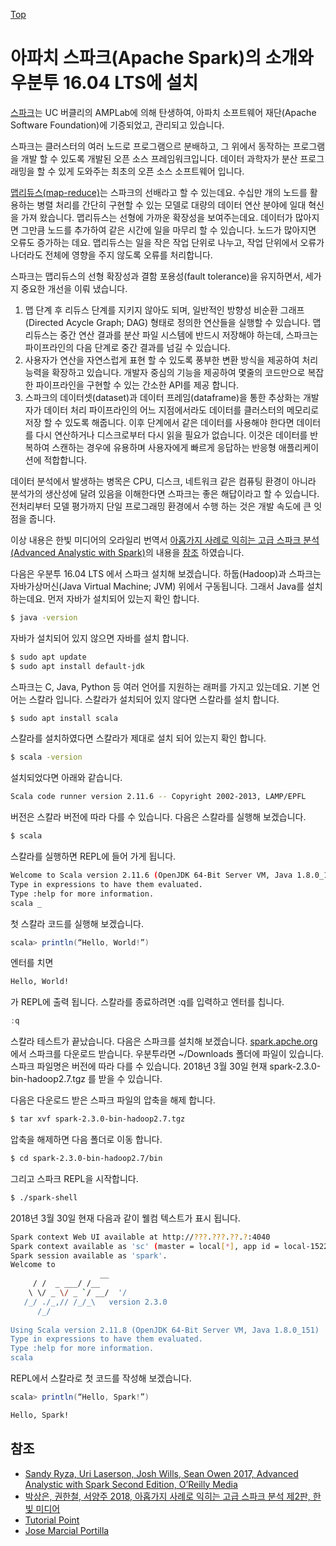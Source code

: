 [Top](index.md)

# 아파치 스파크(Apache Spark)의 소개와 우분투 16.04 LTS에 설치

[스파크](http://spark.apache.org/)는 UC 버클리의 AMPLab에 의해 탄생하여, 아파치 소프트웨어 재단(Apache Software Foundation)에 기증되었고, 관리되고 있습니다.

스파크는 클러스터의 여러 노드로 프로그램으르 분배하고, 그 위에서 동작하는 프로그램을 개발 할 수 있도록 개발된 오픈 소스 프레임워크입니다. 데이터 과학자가 분산 프로그래밍을 할 수 있게 도와주는 최초의 오픈 소스 소프트웨어 입니다.

[맵리듀스(map-reduce)](http://www.flowdas.com/wp-content/uploads/2009/10/mapreduce-osdi041.pdf)는 스파크의 선배라고 할 수 있는데요. 수십만 개의 노드를 활용하는 병렬 처리를 간단히 구현할 수 있는 모델로 대량의 데이터 연산 분야에 일대 혁신을 가져 왔습니다. 맵리듀스는 선형에 가까운 확장성을 보여주는데요. 데이터가 많아지면 그만큼 노드를 추가하여 같은 시간에 일을 마무리 할 수 있습니다. 노드가 많아지면 오류도 증가하는 데요. 맵리듀스는 일을 작은 작업 단위로 나누고, 작업 단위에서 오류가 나더라도 전체에 영향을 주지 않도록 오류를 처리합니다.

스파크는 맵리듀스의 선형 확장성과 결함 포용성(fault tolerance)을 유지하면서, 세가지 중요한 개선을 이뤄 냈습니다.

1. 맵 단계 후 리듀스 단계를 지키지 않아도 되며, 일반적인 방향성 비순환 그래프(Directed Acycle Graph; DAG) 형태로 정의한 연산들을 실행할 수 있습니다. 맵리듀스는 중간 연산 결과를 분산 파일 시스템에 반드시 저장해야 하는데, 스파크는 파이프라인의 다음 단계로 중간 결과를 넘길 수 있습니다.
2. 사용자가 연산을 자연스럽게 표현 할 수 있도록 풍부한 변환 방식을 제공하여 처리 능력을 확장하고 있습니다. 개발자 중심의 기능을 제공하여 몇줄의 코드만으로 복잡한 파이프라인을 구현할 수 있는 간소한 API를 제공 합니다.
3. 스파크의 데이터셋(dataset)과 데이터 프레임(dataframe)을 통한 추상화는 개발자가 데이터 처리 파이프라인의 어느 지점에서라도 데이터를 클러스터의 메모리로 저장 할 수 있도록 해줍니다. 이후 단계에서 같은 데이터를 사용해야 한다면 데이터를 다시 연산하거나 디스크로부터 다시 읽을 필요가 없습니다. 이것은 데이터를 반복하여 스캔하는 경우에 유용하며 사용자에게 빠르게 응답하는 반응형 애플리케이션에 적합합니다.

데이터 분석에서 발생하는 병목은 CPU, 디스크, 네트워크 같은 컴퓨팅 환경이 아니라 분석가의 생산성에 달려 있음을 이해한다면 스파크는 좋은 해답이라고 할 수 있습니다. 전처리부터 모델 평가까지 단일 프로그래밍 환경에서 수행 하는 것은 개발 속도에 큰 잇점을 줍니다.

이상 내용은 한빛 미디어의 오라일리 번역서 [아홉가지 사례로 익히는 고급 스파크 분석(Advanced Analystic with Spark)](http://www.hanbit.co.kr/media/books/book_view.html?p_code=B2901427500)의 내용을 [참조](http://preview2.hanbit.co.kr/books/qekj/) 하였습니다.

다음은 우분투 16.04 LTS 에서 스파크 설치해 보겠습니다. 하둡(Hadoop)과 스파크는 자바가상머신(Java Virtual Machine; JVM) 위에서 구동됩니다. 그래서 Java를 설치하는데요. 먼저 자바가 설치되어 있는지 확인 합니다.

```sh
$ java -version
```

자바가 설치되어 있지 않으면 자바를 설치 합니다.

```sh
$ sudo apt update
$ sudo apt install default-jdk
```

스파크는 C, Java, Python 등 여러 언어를 지원하는 래퍼를 가지고 있는데요. 기본 언어는 스칼라 입니다. 스칼라가 설치되어 있지 않다면 스칼라를 설치 합니다.

```sh
$ sudo apt install scala
```

스칼라를 설치하였다면 스칼라가 제대로 설치 되어 있는지 확인 합니다.

```sh
$ scala -version
```

설치되었다면 아래와 같습니다.

```sh
Scala code runner version 2.11.6 -- Copyright 2002-2013, LAMP/EPFL
```

버전은 스칼라 버전에 따라 다를 수 있습니다. 다음은 스칼라를 실행해 보겠습니다.

```sh
$ scala
```

스칼라를 실행하면 REPL에 들어 가게 됩니다.

```sh
Welcome to Scala version 2.11.6 (OpenJDK 64-Bit Server VM, Java 1.8.0_151).
Type in expressions to have them evaluated.
Type :help for more information.
scala _
```

첫 스칼라 코드를 실행해 보겠습니다.

```scala
scala> println(“Hello, World!”)
```

엔터를 치면

```sh
Hello, World!
```

가 REPL에 출력 됩니다. 스칼라를 종료하려면 :q를 입력하고 엔터를 칩니다.

```scala
:q
```

스칼라 테스트가 끝났습니다. 다음은 스파크를 설치해 보겠습니다. [spark.apche.org](https://spark.apache.org/downloads.html)에서 스파크를 다운로드 받습니다. 우분투라면 ~/Downloads 폴더에 파일이 있습니다. 스파크 파일명은 버전에 따라 다를 수 있습니다. 2018년 3월 30일 현재 spark-2.3.0-bin-hadoop2.7.tgz 를 받을 수 있습니다.

다음은 다운로드 받은 스파크 파일의 압축을 해제 합니다.

```sh
$ tar xvf spark-2.3.0-bin-hadoop2.7.tgz
```

압축을 해제하면 다음 폴더로 이동 합니다.

```sh
$ cd spark-2.3.0-bin-hadoop2.7/bin
```

그리고 스파크 REPL을 시작합니다.

```sh
$ ./spark-shell
```

2018년 3월 30일 현재 다음과 같이 웰컴 텍스트가 표시 됩니다.

```sh
Spark context Web UI available at http://???.???.??.?:4040
Spark context available as 'sc' (master = local[*], app id = local-1522375767174).
Spark session available as 'spark'.
Welcome to
                    __
     / /  _ ___/ /__
    \ \/ _ \/ _ `/ __/  '/
   /_/ ./_,// /_/_\   version 2.3.0
      /_/
         
Using Scala version 2.11.8 (OpenJDK 64-Bit Server VM, Java 1.8.0_151)
Type in expressions to have them evaluated.
Type :help for more information.
scala
```

REPL에서 스칼라로 첫 코드를 작성해 보겠습니다. 

```scala
scala> println(“Hello, Spark!”)
```

```sh
Hello, Spark!
```

## 참조

- [Sandy Ryza, Uri Laserson, Josh Wills, Sean Owen 2017, Advanced Analystic with Spark Second Edition, O’Reilly Media](http://shop.oreilly.com/product/0636920056591.do)
- [박상은, 권한철, 서양주 2018, 아홉가지 사례로 익히는 고급 스파크 분석 제2판, 한빛 미디어](http://www.hanbit.co.kr/media/books/book_view.html?p_code=B2901427500)
- [Tutorial Point](https://www.tutorialspoint.com/apache_spark/apache_spark_installation.htm)
- [Jose Marcial Portilla](https://medium.com/@josemarcialportilla/installing-scala-and-spark-on-ubuntu-5665ee4b62b1)